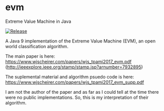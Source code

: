 # evm
Extreme Value Machine in Java

[![Release](https://jitpack.io/v/dwicke/evm.svg)](https://jitpack.io/#dwicke/evm)

A Java 9 implementation of the Extreme Value Machine (EVM), an open world classification algorithm.

The main paper is here: https://www.wjscheirer.com/papers/wjs_tpami2017_evm.pdf (http://ieeexplore.ieee.org/stamp/stamp.jsp?arnumber=7932895)

The suplemental material and algorithm psuedo code is here: https://www.wjscheirer.com/papers/wjs_tpami2017_evm_supp.pdf

I am not the author of the paper and as far as I could tell at the time there were no public implementations. So, this is my interpretation of their algorithm.

